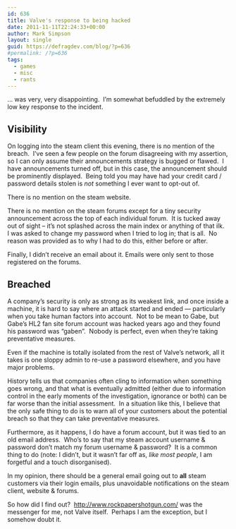 ```yaml
---
id: 636
title: Valve's response to being hacked
date: 2011-11-11T22:24:33+00:00
author: Mark Simpson
layout: single
guid: https://defragdev.com/blog/?p=636
#permalink: /?p=636
tags:
  - games
  - misc
  - rants
---
```

… was very, very disappointing.&#160; I’m somewhat befuddled by the extremely low key response to the incident.&#160; 

## Visibility

On logging into the steam client this evening, there is no mention of the breach.&#160; I’ve seen a few people on the forum disagreeing with my assertion, so I can only assume their announcements strategy is bugged or flawed.&#160; I have announcements turned off, but in this case, the announcement should be prominently displayed.&#160; Being told you may have had your credit card / password details stolen is _not_ something I ever want to opt-out of.

There is no mention on the steam website.

There is no mention on the steam forums except for a tiny security announcement across the top of each individual forum.&#160; It is tucked away out of sight – it’s not splashed across the main index or anything of that ilk.&#160; I was asked to change my password when I tried to log in; that is all.&#160; No reason was provided as to why I had to do this, either before or after.

Finally, I didn&#8217;t receive an email about it. Emails were only sent to those registered on the forums.&#160; 

## Breached

A company’s security is only as strong as its weakest link, and once inside a machine, it is hard to say where an attack started and ended &#8212; particularly when you take human factors into account.&#160; Not to be mean to Gabe, but Gabe’s HL2 fan site forum account was hacked years ago and they found his password was “gaben”.&#160; Nobody is perfect, even when they’re taking preventative measures.

Even if the machine is totally isolated from the rest of Valve’s network, all it takes is one sloppy admin to re-use a password elsewhere, and you have major problems.&#160; 

History tells us that companies often cling to information when something goes wrong, and that what is eventually admitted (either due to information control in the early moments of the investigation, ignorance or both) can be far worse than the initial assessment.&#160; In a situation like this, I believe that the only safe thing to do is to warn all of your customers about the potential breach so that they can take preventative measures.

Furthermore, as it happens, I do have a forum account, but it was tied to an old email address.&#160; Who’s to say that my steam account username & password don’t match my forum username & password?&#160; It is a common thing to do (note: I didn’t, but it wasn’t far off as, _like most people_, I am forgetful and a touch disorganised).

In my opinion, there should be a general email going out to **all** steam customers via their login emails, plus unavoidable notifications on the steam client, website & forums.

So how did I find out?&#160; <http://www.rockpapershotgun.com/> was the messenger for me, not Valve itself.&#160; Perhaps I am the exception, but I somehow doubt it.
